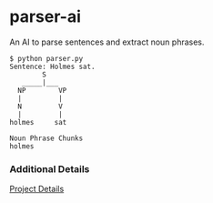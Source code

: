 # parser-ai

An AI to parse sentences and extract noun phrases.

```
$ python parser.py
Sentence: Holmes sat.
        S
   _____|___
  NP        VP
  |         |
  N         V
  |         |
holmes     sat

Noun Phrase Chunks
holmes
```

### Additional Details
[Project Details](https://cs50.harvard.edu/ai/2020/projects/6/parser/)
